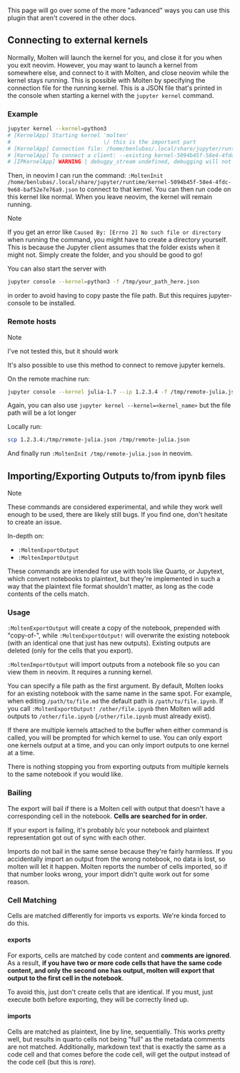This page will go over some of the more "advanced" ways you can use this plugin that aren't covered
in the other docs.

## Connecting to external kernels

Normally, Molten will launch the kernel for you, and close it for you when you exit neovim. However,
you may want to launch a kernel from somewhere else, and connect to it with Molten, and close neovim
while the kernel stays running. This is possible with Molten by specifying the connection file for
the running kernel. This is a JSON file that's printed in the console when starting a kernel with
the `jupyter kernel` command.

### Example

```bash
jupyter kernel --kernel=python3
# [KernelApp] Starting kernel 'molten'
#                             \/ this is the important part
# [KernelApp] Connection file: /home/benlubas/.local/share/jupyter/runtime/kernel-5094b45f-58e4-4fdc-9e68-baf52e7e76a9.json
# [KernelApp] To connect a client: --existing kernel-5094b45f-58e4-4fdc-9e68-baf52e7e76a9.json
# [IPKernelApp] WARNING | debugpy_stream undefined, debugging will not be enabled
```

Then, in neovim I can run the command: `:MoltenInit
/home/benlubas/.local/share/jupyter/runtime/kernel-5094b45f-58e4-4fdc-9e68-baf52e7e76a9.json` to
connect to that kernel. You can then run code on this kernel like normal. When you leave neovim, the
kernel will remain running.

> [!NOTE]
> If you get an error like `Caused By: [Errno 2] No such file or directory` when running the
> command, you might have to create a directory yourself. This is because the Jupyter client assumes
> that the folder exists when it might not. Simply create the folder, and you should be good to go!

You can also start the server with

```bash
jupyter console --kernel=python3 -f /tmp/your_path_here.json
```

in order to avoid having to copy paste the file path. But this requires jupyter-console to be
installed.

### Remote hosts

> [!NOTE]
> I've not tested this, but it should work

It's also possible to use this method to connect to remove jupyter kernels.

On the remote machine run:

```bash
jupyter console --kernel julia-1.7 --ip 1.2.3.4 -f /tmp/remote-julia.json
```

Again, you can also use `jupyter kernel --kernel=<kernel_name>` but the file path will be a lot
longer

Locally run:

```bash
scp 1.2.3.4:/tmp/remote-julia.json /tmp/remote-julia.json
```

And finally run `:MoltenInit /tmp/remote-julia.json` in neovim.

## Importing/Exporting Outputs to/from ipynb files

> [!NOTE]
> These commands are considered experimental, and while they work well enough to be used, there are
> likely still bugs. If you find one, don't hesitate to create an issue.

In-depth on:
- `:MoltenExportOutput`
- `:MoltenImportOutput`

These commands are intended for use with tools like Quarto, or Jupytext, which convert notebooks to
plaintext, but they're implemented in such a way that the plaintext file format shouldn't matter, as
long as the code contents of the cells match.

### Usage

`:MoltenExportOutput` will create a copy of the notebook, prepended with "copy-of-", while
`:MoltenExportOutput!` will overwrite the existing notebook (with an identical one that just has new
outputs). Existing outputs are deleted (only for the cells that you export).

`:MoltenImportOutput` will import outputs from a notebook file so you can view them in neovim. It
requires a running kernel.

You can specify a file path as the first argument. By default, Molten looks for an existing notebook
with the same name in the same spot. For example, when editing `/path/to/file.md` the default path
is `/path/to/file.ipynb`. If you call `:MoltenExportOutput! /other/file.ipynb`
then Molten will add outputs to `/other/file.ipynb` (`/other/file.ipynb` must already exist).

If there are multiple kernels attached to the buffer when either command is called, you will be
prompted for which kernel to use. You can only export one kernels output at a time, and you can only
import outputs to one kernel at a time.

There is nothing stopping you from exporting outputs from multiple kernels to the same notebook if
you would like.

### Bailing

The export will bail if there is a Molten cell with output that doesn't have a corresponding cell in
the notebook. **Cells are searched for in order.**

If your export is failing, it's probably b/c your notebook and plaintext representation got out of
sync with each other.

Imports do not bail in the same sense because they're fairly harmless. If you accidentally import
an output from the wrong notebook, no data is lost, so molten will let it happen. Molten reports the
number of cells imported, so if that number looks wrong, your import didn't quite work out for some
reason.


### Cell Matching

Cells are matched differently for imports vs exports. We're kinda forced to do this.

#### exports

For exports, cells are matched by code content and **comments are ignored**. As a result, **if you
have two or more code cells that have the same code content, and only the second one has output,
molten will export that output to the first cell in the notebook**.

To avoid this, just don't create cells that are identical. If you must, just execute both before
exporting, they will be correctly lined up.

#### imports

Cells are matched as plaintext, line by line, sequentially. This works pretty well, but results in
quarto cells not being "full" as the metadata comments are not matched. Additionally, markdown text
that is exactly the same as a code cell and that comes before the code cell, will get the output
instead of the code cell (but this is _rare_).
